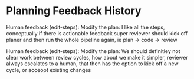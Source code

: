 # Planning Feedback History

Human feedback (edit-steps): Modify the plan: I like all the steps, conceptually if there is actionable feedback super reviewer should kick off planer and then run the whole pipeline again, ie plan -> code ->  review

Human feedback (edit-steps): Modify the plan: We should definitley not clear work between review cycles, how about we make it simpler, reviewer always escalates to a human, that then has the option to kick off a new cycle, or acceopt existing changes